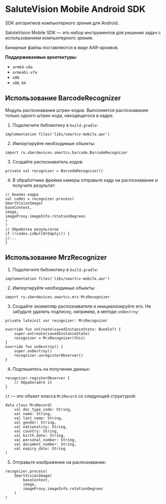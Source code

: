 # SaluteVision Mobile Android SDK

SDK алгоритмов компьютерного зрения для Android.

SaluteVision Mobile SDK — это набор инструментов для решения задач с использованием компьютерного зрения.

Бинарные файлы поставляются в виде AAR-архивов.

**Поддерживаемые архитектуры:**

- `arm64-v8a`
- `armeabi-v7a`
- `x86`
- `x86_64`


## Использование BarcodeRecognizer

Модуль распознавания штрих-кодов. Выполняется распознавание только одного штрих-кода, находящегося в кадре.

1. Подключите библиотеку в `build.gradle`: 

```
implementation files('libs/smartcv-mobile.aar')
```

2. Импортируйте необходимые объекты:

```
import ru.sberdevices.smartcv.barcode.BarcodeRecognizer
```

3. Создайте распознаватель кодов:

```
private val recognizer = BarcodeRecognizer()
```

4. В обработчике фрейма камеры отправьте кадр на распознавание и получите результат:

```
// Анализ кадра
val codes = recognizer.process(
SmartVisionImage(
baseContext,
image,
imageProxy.imageInfo.rotationDegrees
)
)
// Обработка результатов
if (!codes.isNullOrEmpty()) {
//...
}
```

## Использование MrzRecognizer

1. Подключите библиотеку в `build.gradle`:

```
implementation files('libs/smartcv-mobile.aar')
```

2. Импортируйте необходимые объекты: 

```
import ru.sberdevices.smartcv.mrz.MrzRecognizer
```

3. Создайте экземпляр распознавателя и инициализируйте его. Не забудьте удалить подписку, например, в методе `onDestroy`:

```
private lateinit var recognizer: MrzRecognizer
 
override fun onCreate(savedInstanceState: Bundle?) {
    super.onCreate(savedInstanceState)
    recognizer = MrzRecognizer(this)
}
override fun onDestroy() {
    super.onDestroy()
    recognizer.unregisterObserver()
}
```

4. Подпишитесь на получение данных:

```
recognizer.registerObserver {
    // Обработайте it
}
```

`it` — это объект класса `MrzRecord` со следующей структурой:

```
data class MrzRecord(
    val doc_type_code: String,
    val name: String,
    val last_name: String,
    val gender: String,
    val nationality: String,
    val country: String,
    val birth_date: String,
    val personal_number: String,
    val document_number: String,
    val expiry_date: String
)
```

5. Отправьте изображение на распознавание:

```
recognizer.process(
    SmartVisionImage(
        baseContext,
        image,
        imageProxy.imageInfo.rotationDegrees
    )
)
```
